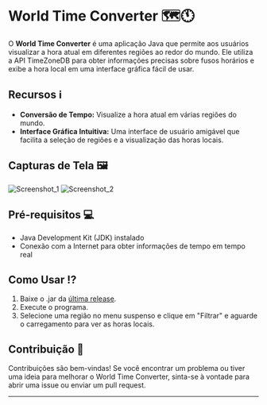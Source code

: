 # World Time Converter 🗺️🕚

O **World Time Converter** é uma aplicação Java que permite aos usuários visualizar a hora atual em diferentes regiões ao redor do mundo. Ele utiliza a API TimeZoneDB para obter informações precisas sobre fusos horários e exibe a hora local em uma interface gráfica fácil de usar.

## Recursos ℹ️

- **Conversão de Tempo:** Visualize a hora atual em várias regiões do mundo.
- **Interface Gráfica Intuitiva:** Uma interface de usuário amigável que facilita a seleção de regiões e a visualização das horas locais.

## Capturas de Tela 🖼️

![Screenshot_1](https://github.com/slmdnkasr/WorldTimeConverter/assets/115676743/d25b3a1e-8356-4cac-a0b0-c9b664f8fdd9)
![Screenshot_2](https://github.com/slmdnkasr/WorldTimeConverter/assets/115676743/f198d170-a7bc-4ab0-ab81-210753c5b3fe)


## Pré-requisitos 💻

- Java Development Kit (JDK) instalado
- Conexão com a Internet para obter informações de tempo em tempo real

## Como Usar ⁉️

1. Baixe o .jar da [última release](https://github.com/slmdnkasr/WorldTimeConverter/releases/tag/0.2.0-alpha).
2. Execute o programa.
4. Selecione uma região no menu suspenso e clique em "Filtrar" e aguarde o carregamento para ver as horas locais.

## Contribuição 🤝

Contribuições são bem-vindas! Se você encontrar um problema ou tiver uma ideia para melhorar o World Time Converter, sinta-se à vontade para abrir uma issue ou enviar um pull request.

---
